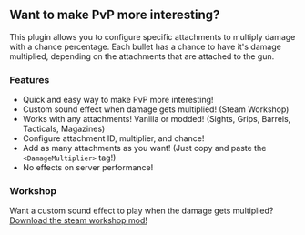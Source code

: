 ## **Want to make PvP more interesting?**

This plugin allows you to configure specific attachments to multiply damage with a chance percentage. Each bullet has a chance to have it's damage multiplied, depending on the attachments that are attached to the gun.

### **Features**

* Quick and easy way to make PvP more interesting!
* Custom sound effect when damage gets multiplied! (Steam Workshop)
* Works with any attachments! Vanilla or modded! (Sights, Grips, Barrels, Tacticals, Magazines)
* Configure attachment ID, multiplier, and chance!
* Add as many attachments as you want! (Just copy and paste the `<DamageMultiplier>` tag!)
* No effects on server performance!

### **Workshop**

Want a custom sound effect to play when the damage gets multiplied? [Download the steam workshop mod!](https://steamcommunity.com/sharedfiles/filedetails/?id=3174616964)
